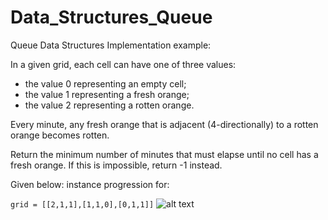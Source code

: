 # Data_Structures_Queue

Queue Data Structures Implementation example: 

In a given grid, each cell can have one of three values:

- the value 0 representing an empty cell;
- the value 1 representing a fresh orange;
- the value 2 representing a rotten orange.

Every minute, any fresh orange that is adjacent (4-directionally) to a rotten orange becomes rotten.

Return the minimum number of minutes that must elapse until no cell has a fresh orange.  If this is impossible, return -1 instead.

Given below: instance progression for: 

``
grid = [[2,1,1],[1,1,0],[0,1,1]]
``
![alt text](backtracking.png)